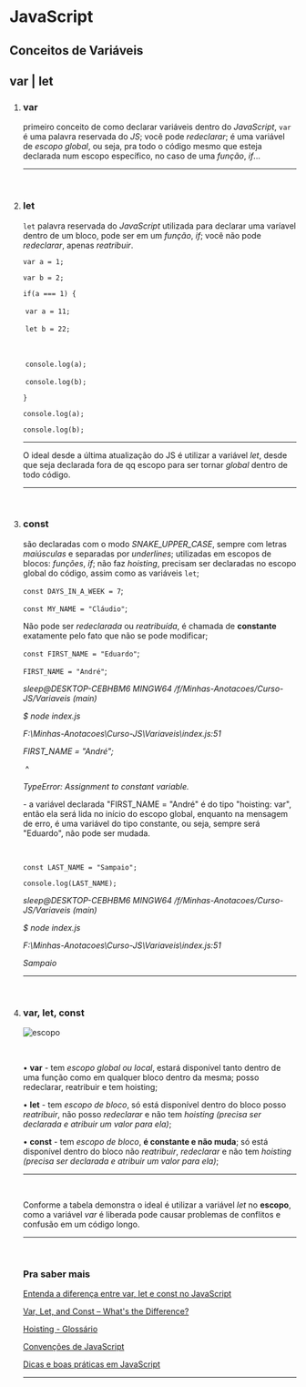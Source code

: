 # JavaScript

## 	Conceitos de Variáveis 

## 	var | let 



1. ### **var**

   primeiro conceito de como declarar variáveis dentro do *JavaScript*, `var` é uma palavra reservada do *JS*; você pode *redeclarar*; é uma variável de *escopo global*, ou seja, pra todo o código mesmo que esteja declarada num escopo específico, no caso de uma *função*, *if*...

   ------

   ​

2. ### **let**

   `let` palavra reservada do *JavaScript* utilizada para declarar uma varíavel dentro de um bloco, pode ser em um *função*, *if*; você não pode *redeclarar*, apenas *reatribuir*.

   `var a = 1;`

   `var b = 2;`

   `if(a === 1) {`<!--se a é igual a 1-->

   ​	`var a = 11;` <!--redefini o valor da variável a dentro do escopo-->

   ​	`let b = 22;` <!--declarei a variável b dentro do escopo bloco utilizando let-->

   ​	

   ​	`console.log(a);` <!--retorna 11-->

   ​	`console.log(b);` <!--retorna 22-->

   `}`

   `console.log(a);` <!--retorna 11-->

   `console.log(b);` <!--retorna 2 - o valor refere-se a variável declarada fora do escopo do if, pois a variável let só pode ser declarada dentro de um escopo específico e para ser chamada é preciso estar declarada fora do escopo-->

   ------

   O ideal desde a última atualização do JS é utilizar a variável *let*, desde que seja declarada fora de qq escopo para ser tornar *global* dentro de todo código.

   ------

   ​

3. ### **const**

   são declaradas com o modo *SNAKE_UPPER_CASE*, sempre com letras *maiúsculas* e separadas por *underlines*; utilizadas em escopos de blocos: *funções*, *if*; não faz *hoisting*, precisam ser declaradas no escopo global do código, assim como as variáveis `let`;

   `const DAYS_IN_A_WEEK = 7`;

   `const MY_NAME = "Cláudio"`;

   Não pode ser *redeclarada* ou *reatribuída*, é chamada de **constante** exatamente pelo fato que não se pode modificar;

   `const FIRST_NAME = "Eduardo"`;

   `FIRST_NAME = "André"`;

   <!--pelo fato de constante não poder ser redeclarada ou reatribuída, ou seja, não pode ser mudada, retorna o seguinte erro:-->

   *sleep@DESKTOP-CEBHBM6 MINGW64 /f/Minhas-Anotacoes/Curso-JS/Variaveis (main)*

   *$ node index.js*

   *F:\Minhas-Anotacoes\Curso-JS\Variaveis\index.js:51*

   *FIRST_NAME = "André";*

   ​           ^

   *TypeError: Assignment to constant variable.* 

   \- a variável declarada "FIRST_NAME = "André" é do tipo "hoisting: var", então ela será lida no início do escopo global, enquanto na mensagem de erro, é uma variável do tipo constante, ou seja, sempre será "Eduardo", não pode ser mudada.

   ​

   `const LAST_NAME = "Sampaio";`

   `console.log(LAST_NAME);` <!--a constante foi declarada no inicio do escopo e sempre será "Sampaio" até o código parar de rodar-->

   *sleep@DESKTOP-CEBHBM6 MINGW64 /f/Minhas-Anotacoes/Curso-JS/Variaveis (main)*

   *$ node index.js*

   *F:\Minhas-Anotacoes\Curso-JS\Variaveis\index.js:51*

   *Sampaio*

   ------

   ​

4. ### **var, let, const**

   ![escopo](F:\Minhas-Anotacoes\Curso-JS\Variaveis\escopo.jpg)

   ​

   • **var** - tem *escopo global ou local*, estará disponível tanto dentro de uma função como em qualquer bloco dentro da mesma; posso redeclarar, reatribuir e tem hoisting;

   • **let** - tem *escopo de bloco*, só está disponível dentro do bloco posso *reatribuir*, não posso *redeclarar* e não tem *hoisting (precisa ser declarada e atribuir um valor para ela)*;

   • **const** - tem *escopo de bloco*, **é constante e não muda**; só está disponível dentro do bloco não *reatribuir*, *redeclarar* e não tem *hoisting (precisa ser declarada e atribuir um valor para ela)*;

   ------

   ​

   Conforme a tabela demonstra o ideal é utilizar a variável *let* no **escopo**, como a variável *var* é liberada pode causar problemas de conflitos e confusão em um código longo.

   ------

   ​

   ### Pra saber mais

   [Entenda a diferença entre var, let e const no JavaScript](https://www.alura.com.br/artigos/entenda-diferenca-entre-var-let-e-const-no-javascript?gclid=Cj0KCQjwtvqVBhCVARIsAFUxcRuhHHk_wdwlWmywKaXtlEHBqHdH5uwVG6w97s4gNI_Vl4j2XziLCA4aAkZqEALw_wcB)

   [Var, Let, and Const – What's the Difference?](https://www.freecodecamp.org/news/var-let-and-const-whats-the-difference/)

   [Hoisting - Glossário](https://developer.mozilla.org/pt-BR/docs/Glossary/Hoisting)

   [Convenções de JavaScript](https://www.w3bai.com/pt/js/js_conventions.html#gsc.tab=0)

   [Dicas e boas práticas em JavaScript](https://www.dtidigital.com.br/blog/dicas-e-boas-praticas-com-javascript/)

   ------

   ​

   ​

